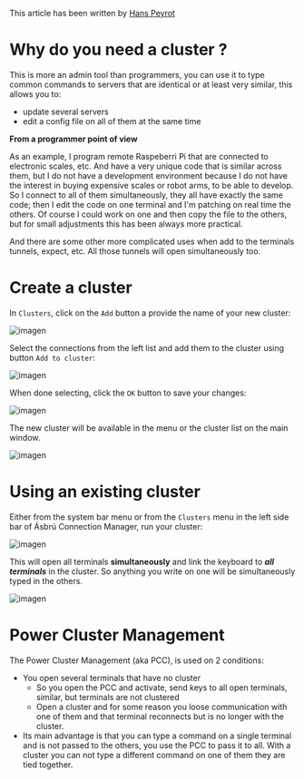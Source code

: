 This article has been written by [Hans Peyrot](https://github.com/hanspr)

# Why do you need a cluster ?

This is more an admin tool than programmers, you can use it to type common commands to servers that are identical or at least very similar, this allows you to:

* update several servers
* edit a config file on all of them at the same time

__From a programmer point of view__

As an example, I program remote Raspeberri Pi that are connected to electronic scales, etc. And have a very unique code that is similar across them, but I do not have a development environment because I do not have the interest in buying expensive scales or robot arms, to be able to develop. So I connect to all of them simultaneously, they all have exactly the same code; then I edit the code on one terminal and I'm patching on real time the others. Of course I could work on one and then copy the file to the others, but for small adjustments this has been always more practical.

And there are some other more complicated uses when add to the terminals tunnels, expect, etc. All those tunnels will open simultaneously too.

# Create a cluster

In ```Clusters```, click on the ```Add``` button a provide the name of your new cluster:

![imagen](https://user-images.githubusercontent.com/1572396/67621669-81d8a900-f7d7-11e9-9587-140c838d9f0f.png)

Select the connections from the left list and add them to the cluster using button ```Add to cluster```:

![imagen](https://user-images.githubusercontent.com/1572396/67621672-8ac97a80-f7d7-11e9-9508-3fbdcbf6df83.png)

When done selecting, click the ```OK``` button to save your changes:

![imagen](https://user-images.githubusercontent.com/1572396/67621678-a2086800-f7d7-11e9-996a-39692b22c9fc.png)

The new cluster will be available in the menu or the cluster list on the main window.

![imagen](https://user-images.githubusercontent.com/1572396/67621680-b5b3ce80-f7d7-11e9-85c3-54b9726d5447.png)

# Using an existing cluster

Either from the system bar menu or from the ```Clusters``` menu in the left side bar of Ásbrú Connection Manager, run your cluster:

![imagen](https://user-images.githubusercontent.com/1572396/67621685-c5cbae00-f7d7-11e9-8946-010a863ccf57.png)

This will open all terminals **simultaneously** and link the keyboard to ***all terminals*** in the cluster.
So anything you write on one will be simultaneously typed in the others.

![imagen](https://user-images.githubusercontent.com/1572396/67621699-fa3f6a00-f7d7-11e9-8bca-1cdde9285516.png)

# Power Cluster Management

The Power Cluster Management (aka PCC), is used on 2 conditions:

* You open several terminals that have no cluster
  * So you open the PCC and activate, send keys to all open terminals, similar, but terminals are not clustered
  * Open a cluster and for some reason you loose communication with one of them and that terminal reconnects but is no longer with the cluster.
* Its main advantage is that you can type a command on a single terminal and is not passed to the others, you use the PCC to pass it to all. With a cluster you can not type a different command on one of them they are tied together.
